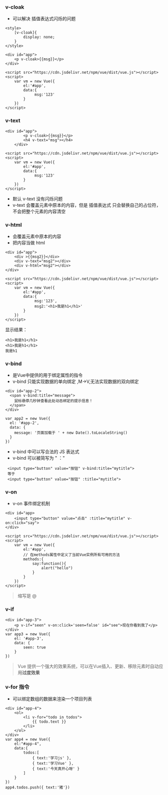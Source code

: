 ### v-cloak
- 可以解决 插值表达式闪烁的问题
```
<style>
    [v-cloak]{
        display: none;
    }
</style>

<div id="app">
    <p v-cloak>{{msg}}</p>
</div>

<script src="https://cdn.jsdelivr.net/npm/vue/dist/vue.js"></script>
<script>
    var vm = new Vue({
        el:'#app',
        data:{
             msg:'123'
        }
    })
</script>
```
### v-text
```
<div id="app">
        <p v-cloak>{{msg}}</p>
        <h4 v-text="msg"></h4>
    </div>

<script src="https://cdn.jsdelivr.net/npm/vue/dist/vue.js"></script>
<script>
    var vm = new Vue({
        el:'#app',
        data:{
             msg:'123'
        }
    })
</script>
```
- 默认 v-text 没有闪烁问题
- v-text 会覆盖元素中原本的内容，但是 插值表达式 只会替换自己的占位符，不会把整个元素的内容清空

### v-html
- 会覆盖元素中原本的内容
- 把内容当做 html
```
<div id="app">
    <div >{{msg2}}</div>
    <div v-text="msg2"></div>
    <div v-html="msg2"></div>
</div>

<script src="https://cdn.jsdelivr.net/npm/vue/dist/vue.js"></script>
<script>
    var vm = new Vue({
        el:'#app',
        data:{
             msg:'123',
             msg2:'<h1>我是h1</h1>'
        }
    })
</script>
```
显示结果：
```
<h1>我是h1</h1>
<h1>我是h1</h1>
我是h1
```
### v-bind 
- 是Vue中提供的用于绑定属性的指令
- v-bind 只能实现数据的单向绑定 ,M->V,无法实现数据的双向绑定
```
<div id="app-2">
  <span v-bind:title="message">
    鼠标悬停几秒钟查看此处动态绑定的提示信息！
  </span>
</div>

var app2 = new Vue({
  el: '#app-2',
  data: {
    message: '页面加载于 ' + new Date().toLocaleString()
  }
})
```
- v-bind 中可以写合法的 JS 表达式
- v-bind 可以被简写为 " ："
```
 <input type="button" value="按钮" v-bind:title="mytitle">
 等于
 <input type="button" value="按钮" :title="mytitle"> 
```
### v-on
- v-on 事件绑定机制
```
<div id="app>
    <input type="button" value="点击" :title="mytitle" v-on:click="say">
</div>

<script src="https://cdn.jsdelivr.net/npm/vue/dist/vue.js"></script>
<script>
    var vm = new Vue({
        el:'#app',
        // 在methods属性中定义了当前Vue实例所有可用的方法
        methods:{
            say:function(){
                alert("hello")
            }
        }
    })
</script>
```
> 缩写是 @ 

### v-if
```
<div id="app-3">
    <p v-if="seen" v-on:click='seen=false' id="see">现在你看到我了</p>
</div>
var app3 = new Vue({
    el: '#app-3',
    data: {
        seen: true
    }
})
```

> Vue 提供一个强大的效果系统，可以在Vue插入、更新、移除元素时自动应用**过度效果**

### v-for 指令
- 可以绑定数组的数据来渲染一个项目列表
```
<div id="app-4">
    <ol>
        <li v-for="todo in todos">
            {{ todo.text }}
        </li>
    </ol>
</div>
var app4 = new Vue({
    el:"#app-4",
    data:{
        todos:[
            { text:'学习js' },
            { text:'学习Vue' },
            { text:'今天真开心呀' }
        ]
    }
})
app4.todos.push({ text:'猪'})
```